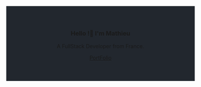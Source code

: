 <div style="background-color:#22272e; text-align:center; vertical-align: middle; padding:40px 0;">

### Hello !👋 I'm Mathieu

A FullStack Developer from France.

 <a href="https://www.mathieufigari.com/">PortFolio</a>
 

<!--
**MathieuFigari/MathieuFigari** is a ✨ _special_ ✨ repository because its `README.md` (this file) appears on your GitHub profile.

Here are some ideas to get you started:

- 🔭 I’m currently working on ...
- 🌱 I’m currently learning ...
- 👯 I’m looking to collaborate on ...
- 🤔 I’m looking for help with ...
- 💬 Ask me about ...
- 📫 How to reach me: ...
- 😄 Pronouns: ...
- ⚡ Fun fact: ...
-->


</div>
